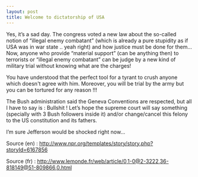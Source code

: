 ```yaml
---
layout: post
title: Welcome to dictatorship of USA
---
```


Yes, it’s a sad day. The congress voted a new law about the so-called notion of “illegal enemy combatant” (which is already a pure stupidity as if USA was in war state .. yeah right) and how justice must be done for them... Now, anyone who provide “material support” (can be anything then) to terrorists or “illegal enemy combatant” can be judge by a new kind of military trial without knowing what are the charges!

You have understood that the perfect tool for a tyrant to crush anyone which doesn't agree with him. Moreover, you will be trial by the army but you can be tortured for any reason !!!

The Bush administration said the Geneva Conventions are respected, but all I have to say is : Bullshit ! Let’s hope the supreme court will say something (specially with 3 Bush followers inside it) and/or change/cancel this felony to the US constitution and its fathers.

I’m sure Jefferson would be shocked right now...

Source (en) : <http://www.npr.org/templates/story/story.php?storyId=6167856>

Source (fr) : <http://www.lemonde.fr/web/article/0,1-0@2-3222,36-818149@51-809866,0.html>